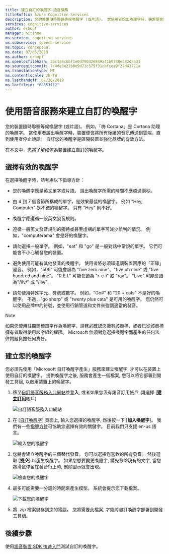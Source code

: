 ```yaml
---
title: 建立自訂的喚醒字-語音服務
titleSuffix: Azure Cognitive Services
description: 您的裝置隨時聆聽等候喚醒字 (或片語)。 當使用者說出喚醒字時，裝置便會將所有後續的音訊傳送到雲端，直到使用者停止說話。 自訂您的喚醒字是區隔裝置並強化品牌的有效方法。
services: cognitive-services
author: erhopf
manager: nitinme
ms.service: cognitive-services
ms.subservice: speech-service
ms.topic: conceptual
ms.date: 07/05/2019
ms.author: erhopf
ms.openlocfilehash: 2bc1a6cbbf1e0d790326849a41b0788e332daa31
ms.sourcegitcommit: 7c4de3e22b8e9d71c579f31cbfcea9f22d43721a
ms.translationtype: MT
ms.contentlocale: zh-TW
ms.lasthandoff: 07/26/2019
ms.locfileid: "68553112"
---
```

# <a name="create-a-custom-wake-word-by-using-the-speech-service"></a>使用語音服務來建立自訂的喚醒字

您的裝置隨時聆聽等候喚醒字 (或片語)。 例如，「嗨 Cortana」是 Cortana 助理的喚醒字。 當使用者說出喚醒字時，裝置便會將所有後續的音訊傳送到雲端，直到使用者停止說話。 自訂您的喚醒字是區隔裝置並強化品牌的有效方法。

在本文中，您將了解如何為裝置建立自訂的喚醒字。

## <a name="choose-an-effective-wake-word"></a>選擇有效的喚醒字

在選擇喚醒字時，請考慮以下指導方針：

* 您的喚醒字應是英文單字或片語。 說出喚醒字所需的時間不應超過兩秒。

* 由 4 到 7 個音節所構成的單字，是效果最佳的喚醒字。 例如 "Hey, Computer" 是不錯的喚醒字。 只有 "Hey" 則不好。

* 喚醒字應遵循一般英文發音規則。

* 遵循一般英文發音規則的獨特或甚至虛構的單字可減少誤判的情況。 例如，"computerama" 會是好的喚醒字。

* 請勿選擇一般單字。 例如，"eat" 和 "go" 是一般對話中常說的單字。 它們可能會不小心觸發您的裝置。

* 避免使用可能有其他發音的喚醒字。 使用者將必須知道讓裝置回應的「正確」發音。 例如，"509" 可能會讀為 "five zero nine"、"five oh nine" 或 "five hundred and nine"。 "R.E.I." 可能會讀為 "r-e-i" 或 "ray"。 "Live" 可能會讀為"/līv/" 或 "/liv/"。

* 請勿使用特殊字元、符號或數字。 例如，"Go#" 和 "20 + cats" 不是好的喚醒字。 不過，"go sharp" 或 "twenty plus cats" 是可用的喚醒字。 您仍然可以使用品牌中的符號，並使用行銷管道和文件來強調適當的發音。

> [!NOTE]
> 如果您使用註冊商標單字作為喚醒字，請務必確認您擁有該商標，或者已從該商標擁有者取得使用該字組的權限。 Microsoft 無須對您選擇喚醒字而產生的任何法律問題負擔任何責任。

## <a name="create-your-wake-word"></a>建立您的喚醒字

您必須先使用「Microsoft 自訂喚醒字產生」服務來建立喚醒字, 才可以在裝置上使用自訂的喚醒字。 提供喚醒字之後, 服務會產生一個檔案, 您可以將它部署到開發工具組, 以啟用裝置上的喚醒字。

1. 移至[自訂語音服務入口網站](https://aka.ms/sdsdk-speechportal)並登**入**, 或者如果您沒有語音訂用帳戶, 請選擇 [[**建立訂用**](https://go.microsoft.com/fwlink/?linkid=2086754)帳戶]

    ![自訂語音服務入口網站](media/speech-devices-sdk/wake-word-4.png)

1. 在 [[自訂喚醒字](https://aka.ms/sdsdk-wakewordportal)] 頁面上, 輸入您選擇的喚醒字, 然後按一下 [**加入喚醒字**]。 我們有一些[指導方針](#choose-an-effective-wake-word)可協助您選擇有效的關鍵字。 目前我們只支援 en-us 語言。

    ![輸入您的喚醒字](media/speech-devices-sdk/wake-word-5.png)

1. 您將會建立喚醒字的三個替代發音。 您可以選擇您喜歡的所有發音。 然後選取 [**提交**] 以產生喚醒字。 如果您想要變更喚醒字, 請先移除現有的文字, 當您將滑鼠停留在發音行上時, 刪除圖示就會出現。

    ![檢查您的喚醒字](media/speech-devices-sdk/wake-word-6.png)

1. 最多可能需要一分鐘的時間來產生模型。 系統會提示您下載檔案。

    ![下載您的喚醒字](media/speech-devices-sdk/wake-word-7.png)

1. 將 .zip 檔案儲存到您的電腦。 您將需要此檔案, 才能將自訂喚醒字部署到開發工具組。

## <a name="next-steps"></a>後續步驟

使用[語音裝置 SDK 快速入門](https://aka.ms/sdsdk-quickstart)測試自訂的喚醒字。
